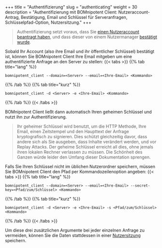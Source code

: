 +++
title = "Authentifizierung"
slug = "authenticating"
weight = 30
description = "Authentifizierung mit BOMnipotent Client: Nutzeraccount-Antrag, Bestätigung, Email und Schlüssel für Serveranfragen, Schlüsselpfad-Option, Nutzersitzung."
+++

> Authentifizierung setzt voraus, dass Sie [einen Nutzeraccount beantragt haben](/de/client/basics/account-creation/), und dass dieser von einem Nutzermanager [bestätigt wurde](/de/client/manager/access-management/user-management/).

Sobald Ihr Account (also ihre Email und ihr öffentlicher Schlüssel) bestätigt ist, können Sie BOMnipotent Client Ihre Email mitgeben um eine authentifizierte Anfrage an den Server zu stellen:
{{< tabs >}}
{{% tab title="lang" %}}
```
bomnipotent_client --domain=<Server> --email=<Ihre-Email> <Kommando>
```
{{% /tab %}}
{{% tab title="kurz" %}}
```
bomnipotent_client -d <Server> -e <Ihre-Email> <Kommando>
```
{{% /tab %}}
{{< /tabs >}}

BOMnipotent Client ließt dann automatisch Ihren geheimen Schlüssel und nutzt ihn zur Authentifizierung.

> Ihr geheimer Schlüssel wird benutzt, um die HTTP Methode, Ihre Email, einen Zeitstempel und den Haupttext der Anfrage kryptografisch zu signieren. Dies schützt gleichzeitig davor, dass andere sich als Sie ausgeben, dass Inhalte verändert werden, und vor Replay Attacks. Der geheime Schlüssel erreicht all dies, ohne jemals ihren lokalen Rechner verlassen zu müssen. Die Schönheit des Ganzen würde leider den Umfang dieser Dokumentation sprengen.

Falls Sie Ihren Schlüssel nicht im üblichen Nutzerordner speichern, müssen Sie BOMnipotent Client den Pfad per Kommandozeilenoption angeben:
{{< tabs >}}
{{% tab title="lang" %}}
```
bomnipotent_client --domain=<Server> --email=<Ihre-Email> --secret-key=<Pfad/zum/Schlüssel> <Kommando>
```
{{% /tab %}}
{{% tab title="kurz" %}}
```
bomnipotent_client -d <Server> -e <Ihre-Email> -s <Pfad/zum/Schlüssel> <Kommando>
```
{{% /tab %}}
{{< /tabs >}}

Um diese drei zusätzlichen Argumente bei jeder einzelnen Anfrage zu vermeiden, können Sie die Daten stattdessen in einer [Nutzersitzung](/de/client/basics/user-session/) speichern.
